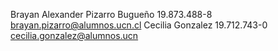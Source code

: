 Brayan Alexander Pizarro Bugueño 19.873.488-8 brayan.pizarro@alumnos.ucn.cl
Cecilia Gonzalez 19.712.743-0 cecilia.gonzalez@alumnos.ucn

